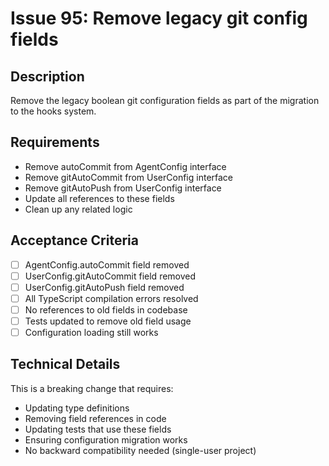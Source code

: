 # Issue 95: Remove legacy git config fields

## Description
Remove the legacy boolean git configuration fields as part of the migration to the hooks system.

## Requirements
- Remove autoCommit from AgentConfig interface
- Remove gitAutoCommit from UserConfig interface
- Remove gitAutoPush from UserConfig interface
- Update all references to these fields
- Clean up any related logic

## Acceptance Criteria
- [ ] AgentConfig.autoCommit field removed
- [ ] UserConfig.gitAutoCommit field removed
- [ ] UserConfig.gitAutoPush field removed
- [ ] All TypeScript compilation errors resolved
- [ ] No references to old fields in codebase
- [ ] Tests updated to remove old field usage
- [ ] Configuration loading still works

## Technical Details
This is a breaking change that requires:
- Updating type definitions
- Removing field references in code
- Updating tests that use these fields
- Ensuring configuration migration works
- No backward compatibility needed (single-user project)